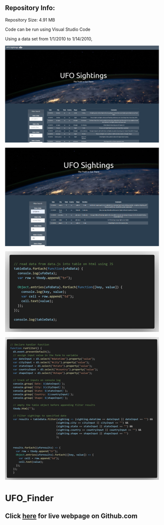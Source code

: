 ## Repository Info:

Repository Size: 4.91 MB

Code can be run using Visual Studio Code

Using a data set from 1/1/2010 to 1/14/2010, 

![3](static/images/3.png)

![4](static/images/4.png)

![1](static/images/1.png)

![2](static/images/2.PNG)

# UFO_Finder

## Click <a href="https://caleman34.github.io/UFO_Finder/index.html" rel="noopener" target="_blank">here</a> for live webpage on Github.com





